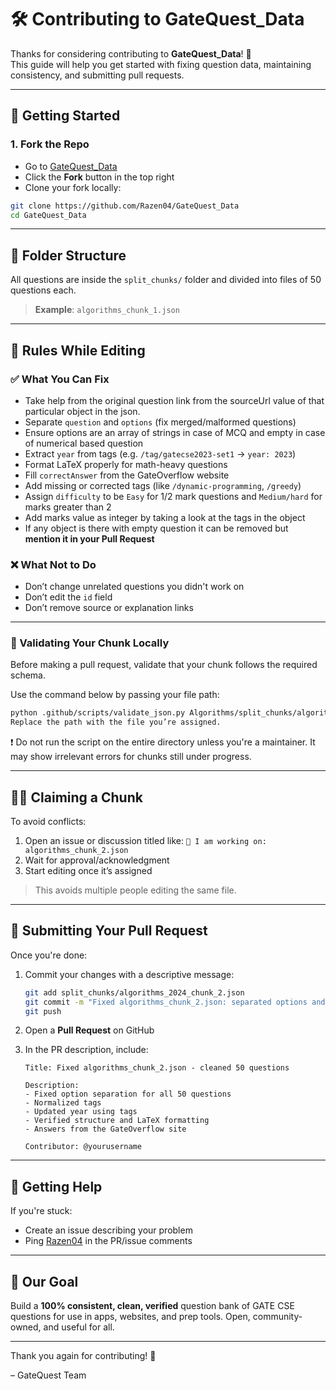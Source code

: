 # 🛠️ Contributing to GateQuest_Data

Thanks for considering contributing to **GateQuest_Data**! 🎉  
This guide will help you get started with fixing question data, maintaining consistency, and submitting pull requests.

---

## 🚀 Getting Started

### 1. Fork the Repo

- Go to [GateQuest_Data](https://github.com/Razen04/GateQuest_Data)
- Click the **Fork** button in the top right
- Clone your fork locally:

```bash
git clone https://github.com/Razen04/GateQuest_Data
cd GateQuest_Data
```

---

## 📁 Folder Structure

All questions are inside the `split_chunks/` folder and divided into files of 50 questions each.

> **Example**: `algorithms_chunk_1.json`

---

## 📌 Rules While Editing

### ✅ What You Can Fix

* Take help from the original question link from the sourceUrl value of that particular object in the json.
* Separate `question` and `options` (fix merged/malformed questions)
* Ensure options are an array of strings in case of MCQ and empty in case of numerical based question
* Extract `year` from tags (e.g. `/tag/gatecse2023-set1` → `year: 2023`)
* Format LaTeX properly for math-heavy questions
* Fill `correctAnswer` from the GateOverflow website
* Add missing or corrected tags (like `/dynamic-programming`, `/greedy`)
* Assign `difficulty` to be `Easy` for 1/2 mark questions and `Medium/hard` for marks greater than 2
* Add marks value as integer by taking a look at the tags in the object
* If any object is there with empty question it can be removed but **mention it in your Pull Request**

### ❌ What Not to Do

* Don’t change unrelated questions you didn't work on
* Don’t edit the `id` field
* Don’t remove source or explanation links

---

### 🧪 Validating Your Chunk Locally
Before making a pull request, validate that your chunk follows the required schema.

Use the command below by passing your file path:

```bash
python .github/scripts/validate_json.py Algorithms/split_chunks/algorithms_chunk_3.json
Replace the path with the file you’re assigned.
```

❗ Do not run the script on the entire directory unless you're a maintainer. It may show irrelevant errors for chunks still under progress.

---

## 🧑‍💻 Claiming a Chunk

To avoid conflicts:

1. Open an issue or discussion titled like:
   `📌 I am working on: algorithms_chunk_2.json`
2. Wait for approval/acknowledgment
3. Start editing once it’s assigned

> This avoids multiple people editing the same file.

---

## 🧾 Submitting Your Pull Request

Once you're done:

1. Commit your changes with a descriptive message:

   ```bash
   git add split_chunks/algorithms_2024_chunk_2.json
   git commit -m "Fixed algorithms_chunk_2.json: separated options and updated year"
   git push
   ```

2. Open a **Pull Request** on GitHub

3. In the PR description, include:

    ```text
    Title: Fixed algorithms_chunk_2.json - cleaned 50 questions

    Description:
    - Fixed option separation for all 50 questions
    - Normalized tags
    - Updated year using tags
    - Verified structure and LaTeX formatting
    - Answers from the GateOverflow site

    Contributor: @yourusername
    ```

---

## 🙌 Getting Help

If you're stuck:

* Create an issue describing your problem
* Ping [Razen04](https://github.com/Razen04) in the PR/issue comments

---

## 🎯 Our Goal

Build a **100% consistent, clean, verified** question bank of GATE CSE questions for use in apps, websites, and prep tools. Open, community-owned, and useful for all.

---

Thank you again for contributing! 🚀

– GateQuest Team